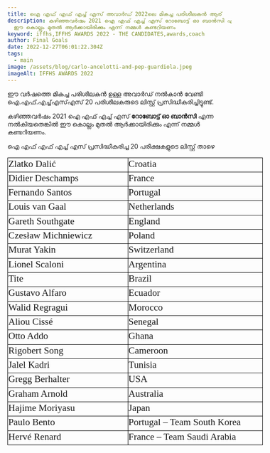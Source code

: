 ```yaml
---
title: ഐ എഫ് എഫ് എച്ച് എസ് അവാർഡ് 2022ലെ മികച്ച പരിശീലകൻ ആര്
description: കഴിഞ്ഞവർഷം 2021 ഐ എഫ് എച്ച് എസ് റോബോട്ട് ഓ ബാൻസി എന്ന നൽകിയതെങ്കിൽ
  ഈ കൊല്ലം മുതൽ ആർക്കായിരിക്കും എന്ന് നമ്മൾ കണ്ടറിയണം
keyword: iffhs,IFFHS AWARDS 2022 - THE CANDIDATES,awards,coach
author: Final Goals
date: 2022-12-27T06:01:22.304Z
tags:
  - main
image: /assets/blog/carlo-ancelotti-and-pep-guardiola.jpeg
imageAlt: IFFHS AWARDS 2022
---
```

ഈ വർഷത്തെ മികച്ച പരിശീലകൻ ഉള്ള അവാർഡ് നൽകാൻ വേണ്ടി ഐ.എഫ്.എച്ച്എസ്എസ് 20 പരിശീലകരുടെ ലിസ്റ്റ് പ്രസിദ്ധീകരിച്ചിട്ടുണ്ട്. 

കഴിഞ്ഞവർഷം 2021 ഐ എഫ് എച്ച് എസ് **റോബോട്ട് ഓ ബാൻസി** എന്ന നൽകിയതെങ്കിൽ ഈ കൊല്ലം മുതൽ ആർക്കായിരിക്കും എന്ന് നമ്മൾ കണ്ടറിയണം.

ഐ എഫ് എഫ് എച്ച് എസ് പ്രസിദ്ധീകരിച്ച 20 പരീക്ഷകളുടെ ലിസ്റ്റ് താഴെ

<table border="0" cellpadding="0" cellspacing="0" width="575" style="width: 431pt;"><colgroup><col width="272" style="width: 204pt;"><col width="303" style="width: 227pt;"></colgroup><tbody><tr height="27" style="height: 20pt;"><td height="27" class="xl63" width="272" style="padding-top: 1px; padding-right: 1px; padding-left: 1px; font-size: 16pt; font-family: &quot;Times New Roman&quot;; vertical-align: middle; border: 0.5pt solid windowtext; white-space: nowrap; height: 20pt; width: 204pt;">Zlatko Dalić</td><td class="xl63" width="303" style="padding-top: 1px; padding-right: 1px; padding-left: 1px; font-size: 16pt; font-family: &quot;Times New Roman&quot;; vertical-align: middle; border-top-width: 0.5pt; border-right-width: 0.5pt; border-bottom-width: 0.5pt; border-style: solid solid solid none; border-top-color: windowtext; border-right-color: windowtext; border-bottom-color: windowtext; white-space: nowrap; width: 227pt;">Croatia</td></tr><tr height="27" style="height: 20pt;"><td height="27" class="xl63" style="padding-top: 1px; padding-right: 1px; padding-left: 1px; font-size: 16pt; font-family: &quot;Times New Roman&quot;; vertical-align: middle; border-right-width: 0.5pt; border-bottom-width: 0.5pt; border-left-width: 0.5pt; border-style: none solid solid; border-right-color: windowtext; border-bottom-color: windowtext; border-left-color: windowtext; white-space: nowrap; height: 20pt;">Didier Deschamps</td><td class="xl63" style="padding-top: 1px; padding-right: 1px; padding-left: 1px; font-size: 16pt; font-family: &quot;Times New Roman&quot;; vertical-align: middle; border-right-width: 0.5pt; border-bottom-width: 0.5pt; border-style: none solid solid none; border-right-color: windowtext; border-bottom-color: windowtext; white-space: nowrap;">France</td></tr><tr height="27" style="height: 20pt;"><td height="27" class="xl63" style="padding-top: 1px; padding-right: 1px; padding-left: 1px; font-size: 16pt; font-family: &quot;Times New Roman&quot;; vertical-align: middle; border-right-width: 0.5pt; border-bottom-width: 0.5pt; border-left-width: 0.5pt; border-style: none solid solid; border-right-color: windowtext; border-bottom-color: windowtext; border-left-color: windowtext; white-space: nowrap; height: 20pt;">Fernando Santos</td><td class="xl63" style="padding-top: 1px; padding-right: 1px; padding-left: 1px; font-size: 16pt; font-family: &quot;Times New Roman&quot;; vertical-align: middle; border-right-width: 0.5pt; border-bottom-width: 0.5pt; border-style: none solid solid none; border-right-color: windowtext; border-bottom-color: windowtext; white-space: nowrap;">Portugal</td></tr><tr height="27" style="height: 20pt;"><td height="27" class="xl63" style="padding-top: 1px; padding-right: 1px; padding-left: 1px; font-size: 16pt; font-family: &quot;Times New Roman&quot;; vertical-align: middle; border-right-width: 0.5pt; border-bottom-width: 0.5pt; border-left-width: 0.5pt; border-style: none solid solid; border-right-color: windowtext; border-bottom-color: windowtext; border-left-color: windowtext; white-space: nowrap; height: 20pt;">Louis van Gaal</td><td class="xl63" style="padding-top: 1px; padding-right: 1px; padding-left: 1px; font-size: 16pt; font-family: &quot;Times New Roman&quot;; vertical-align: middle; border-right-width: 0.5pt; border-bottom-width: 0.5pt; border-style: none solid solid none; border-right-color: windowtext; border-bottom-color: windowtext; white-space: nowrap;">Netherlands</td></tr><tr height="27" style="height: 20pt;"><td height="27" class="xl63" style="padding-top: 1px; padding-right: 1px; padding-left: 1px; font-size: 16pt; font-family: &quot;Times New Roman&quot;; vertical-align: middle; border-right-width: 0.5pt; border-bottom-width: 0.5pt; border-left-width: 0.5pt; border-style: none solid solid; border-right-color: windowtext; border-bottom-color: windowtext; border-left-color: windowtext; white-space: nowrap; height: 20pt;">Gareth Southgate</td><td class="xl63" style="padding-top: 1px; padding-right: 1px; padding-left: 1px; font-size: 16pt; font-family: &quot;Times New Roman&quot;; vertical-align: middle; border-right-width: 0.5pt; border-bottom-width: 0.5pt; border-style: none solid solid none; border-right-color: windowtext; border-bottom-color: windowtext; white-space: nowrap;">England</td></tr><tr height="27" style="height: 20pt;"><td height="27" class="xl63" style="padding-top: 1px; padding-right: 1px; padding-left: 1px; font-size: 16pt; font-family: &quot;Times New Roman&quot;; vertical-align: middle; border-right-width: 0.5pt; border-bottom-width: 0.5pt; border-left-width: 0.5pt; border-style: none solid solid; border-right-color: windowtext; border-bottom-color: windowtext; border-left-color: windowtext; white-space: nowrap; height: 20pt;">Czesław Michniewicz</td><td class="xl63" style="padding-top: 1px; padding-right: 1px; padding-left: 1px; font-size: 16pt; font-family: &quot;Times New Roman&quot;; vertical-align: middle; border-right-width: 0.5pt; border-bottom-width: 0.5pt; border-style: none solid solid none; border-right-color: windowtext; border-bottom-color: windowtext; white-space: nowrap;">Poland</td></tr><tr height="27" style="height: 20pt;"><td height="27" class="xl63" style="padding-top: 1px; padding-right: 1px; padding-left: 1px; font-size: 16pt; font-family: &quot;Times New Roman&quot;; vertical-align: middle; border-right-width: 0.5pt; border-bottom-width: 0.5pt; border-left-width: 0.5pt; border-style: none solid solid; border-right-color: windowtext; border-bottom-color: windowtext; border-left-color: windowtext; white-space: nowrap; height: 20pt;">Murat Yakin</td><td class="xl63" style="padding-top: 1px; padding-right: 1px; padding-left: 1px; font-size: 16pt; font-family: &quot;Times New Roman&quot;; vertical-align: middle; border-right-width: 0.5pt; border-bottom-width: 0.5pt; border-style: none solid solid none; border-right-color: windowtext; border-bottom-color: windowtext; white-space: nowrap;">Switzerland</td></tr><tr height="27" style="height: 20pt;"><td height="27" class="xl63" style="padding-top: 1px; padding-right: 1px; padding-left: 1px; font-size: 16pt; font-family: &quot;Times New Roman&quot;; vertical-align: middle; border-right-width: 0.5pt; border-bottom-width: 0.5pt; border-left-width: 0.5pt; border-style: none solid solid; border-right-color: windowtext; border-bottom-color: windowtext; border-left-color: windowtext; white-space: nowrap; height: 20pt;">Lionel Scaloni&nbsp;</td><td class="xl63" style="padding-top: 1px; padding-right: 1px; padding-left: 1px; font-size: 16pt; font-family: &quot;Times New Roman&quot;; vertical-align: middle; border-right-width: 0.5pt; border-bottom-width: 0.5pt; border-style: none solid solid none; border-right-color: windowtext; border-bottom-color: windowtext; white-space: nowrap;">Argentina</td></tr><tr height="27" style="height: 20pt;"><td height="27" class="xl63" style="padding-top: 1px; padding-right: 1px; padding-left: 1px; font-size: 16pt; font-family: &quot;Times New Roman&quot;; vertical-align: middle; border-right-width: 0.5pt; border-bottom-width: 0.5pt; border-left-width: 0.5pt; border-style: none solid solid; border-right-color: windowtext; border-bottom-color: windowtext; border-left-color: windowtext; white-space: nowrap; height: 20pt;">Tite</td><td class="xl63" style="padding-top: 1px; padding-right: 1px; padding-left: 1px; font-size: 16pt; font-family: &quot;Times New Roman&quot;; vertical-align: middle; border-right-width: 0.5pt; border-bottom-width: 0.5pt; border-style: none solid solid none; border-right-color: windowtext; border-bottom-color: windowtext; white-space: nowrap;">Brazil</td></tr><tr height="27" style="height: 20pt;"><td height="27" class="xl63" style="padding-top: 1px; padding-right: 1px; padding-left: 1px; font-size: 16pt; font-family: &quot;Times New Roman&quot;; vertical-align: middle; border-right-width: 0.5pt; border-bottom-width: 0.5pt; border-left-width: 0.5pt; border-style: none solid solid; border-right-color: windowtext; border-bottom-color: windowtext; border-left-color: windowtext; white-space: nowrap; height: 20pt;">Gustavo Alfaro</td><td class="xl63" style="padding-top: 1px; padding-right: 1px; padding-left: 1px; font-size: 16pt; font-family: &quot;Times New Roman&quot;; vertical-align: middle; border-right-width: 0.5pt; border-bottom-width: 0.5pt; border-style: none solid solid none; border-right-color: windowtext; border-bottom-color: windowtext; white-space: nowrap;">Ecuador</td></tr><tr height="27" style="height: 20pt;"><td height="27" class="xl63" style="padding-top: 1px; padding-right: 1px; padding-left: 1px; font-size: 16pt; font-family: &quot;Times New Roman&quot;; vertical-align: middle; border-right-width: 0.5pt; border-bottom-width: 0.5pt; border-left-width: 0.5pt; border-style: none solid solid; border-right-color: windowtext; border-bottom-color: windowtext; border-left-color: windowtext; white-space: nowrap; height: 20pt;">Walid Regragui</td><td class="xl63" style="padding-top: 1px; padding-right: 1px; padding-left: 1px; font-size: 16pt; font-family: &quot;Times New Roman&quot;; vertical-align: middle; border-right-width: 0.5pt; border-bottom-width: 0.5pt; border-style: none solid solid none; border-right-color: windowtext; border-bottom-color: windowtext; white-space: nowrap;">Morocco</td></tr><tr height="27" style="height: 20pt;"><td height="27" class="xl63" style="padding-top: 1px; padding-right: 1px; padding-left: 1px; font-size: 16pt; font-family: &quot;Times New Roman&quot;; vertical-align: middle; border-right-width: 0.5pt; border-bottom-width: 0.5pt; border-left-width: 0.5pt; border-style: none solid solid; border-right-color: windowtext; border-bottom-color: windowtext; border-left-color: windowtext; white-space: nowrap; height: 20pt;">Aliou Cissé</td><td class="xl63" style="padding-top: 1px; padding-right: 1px; padding-left: 1px; font-size: 16pt; font-family: &quot;Times New Roman&quot;; vertical-align: middle; border-right-width: 0.5pt; border-bottom-width: 0.5pt; border-style: none solid solid none; border-right-color: windowtext; border-bottom-color: windowtext; white-space: nowrap;">Senegal</td></tr><tr height="28" style="height: 21pt;"><td height="28" class="xl63" style="padding-top: 1px; padding-right: 1px; padding-left: 1px; font-size: 16pt; font-family: &quot;Times New Roman&quot;; vertical-align: middle; border-right-width: 0.5pt; border-bottom-width: 0.5pt; border-left-width: 0.5pt; border-style: none solid solid; border-right-color: windowtext; border-bottom-color: windowtext; border-left-color: windowtext; white-space: nowrap; height: 21pt;">Otto Addo<font class="font5" style="font-size: 16pt; font-family: Calibri, sans-serif;">&nbsp;</font></td><td class="xl63" style="padding-top: 1px; padding-right: 1px; padding-left: 1px; font-size: 16pt; font-family: &quot;Times New Roman&quot;; vertical-align: middle; border-right-width: 0.5pt; border-bottom-width: 0.5pt; border-style: none solid solid none; border-right-color: windowtext; border-bottom-color: windowtext; white-space: nowrap;">Ghana</td></tr><tr height="27" style="height: 20pt;"><td height="27" class="xl63" style="padding-top: 1px; padding-right: 1px; padding-left: 1px; font-size: 16pt; font-family: &quot;Times New Roman&quot;; vertical-align: middle; border-right-width: 0.5pt; border-bottom-width: 0.5pt; border-left-width: 0.5pt; border-style: none solid solid; border-right-color: windowtext; border-bottom-color: windowtext; border-left-color: windowtext; white-space: nowrap; height: 20pt;">Rigobert Song</td><td class="xl63" style="padding-top: 1px; padding-right: 1px; padding-left: 1px; font-size: 16pt; font-family: &quot;Times New Roman&quot;; vertical-align: middle; border-right-width: 0.5pt; border-bottom-width: 0.5pt; border-style: none solid solid none; border-right-color: windowtext; border-bottom-color: windowtext; white-space: nowrap;">Cameroon</td></tr><tr height="27" style="height: 20pt;"><td height="27" class="xl63" style="padding-top: 1px; padding-right: 1px; padding-left: 1px; font-size: 16pt; font-family: &quot;Times New Roman&quot;; vertical-align: middle; border-right-width: 0.5pt; border-bottom-width: 0.5pt; border-left-width: 0.5pt; border-style: none solid solid; border-right-color: windowtext; border-bottom-color: windowtext; border-left-color: windowtext; white-space: nowrap; height: 20pt;">Jalel Kadri</td><td class="xl63" style="padding-top: 1px; padding-right: 1px; padding-left: 1px; font-size: 16pt; font-family: &quot;Times New Roman&quot;; vertical-align: middle; border-right-width: 0.5pt; border-bottom-width: 0.5pt; border-style: none solid solid none; border-right-color: windowtext; border-bottom-color: windowtext; white-space: nowrap;">Tunisia</td></tr><tr height="27" style="height: 20pt;"><td height="27" class="xl63" style="padding-top: 1px; padding-right: 1px; padding-left: 1px; font-size: 16pt; font-family: &quot;Times New Roman&quot;; vertical-align: middle; border-right-width: 0.5pt; border-bottom-width: 0.5pt; border-left-width: 0.5pt; border-style: none solid solid; border-right-color: windowtext; border-bottom-color: windowtext; border-left-color: windowtext; white-space: nowrap; height: 20pt;">Gregg Berhalter</td><td class="xl63" style="padding-top: 1px; padding-right: 1px; padding-left: 1px; font-size: 16pt; font-family: &quot;Times New Roman&quot;; vertical-align: middle; border-right-width: 0.5pt; border-bottom-width: 0.5pt; border-style: none solid solid none; border-right-color: windowtext; border-bottom-color: windowtext; white-space: nowrap;">USA</td></tr><tr height="27" style="height: 20pt;"><td height="27" class="xl63" style="padding-top: 1px; padding-right: 1px; padding-left: 1px; font-size: 16pt; font-family: &quot;Times New Roman&quot;; vertical-align: middle; border-right-width: 0.5pt; border-bottom-width: 0.5pt; border-left-width: 0.5pt; border-style: none solid solid; border-right-color: windowtext; border-bottom-color: windowtext; border-left-color: windowtext; white-space: nowrap; height: 20pt;">Graham Arnold</td><td class="xl63" style="padding-top: 1px; padding-right: 1px; padding-left: 1px; font-size: 16pt; font-family: &quot;Times New Roman&quot;; vertical-align: middle; border-right-width: 0.5pt; border-bottom-width: 0.5pt; border-style: none solid solid none; border-right-color: windowtext; border-bottom-color: windowtext; white-space: nowrap;">Australia</td></tr><tr height="27" style="height: 20pt;"><td height="27" class="xl63" style="padding-top: 1px; padding-right: 1px; padding-left: 1px; font-size: 16pt; font-family: &quot;Times New Roman&quot;; vertical-align: middle; border-right-width: 0.5pt; border-bottom-width: 0.5pt; border-left-width: 0.5pt; border-style: none solid solid; border-right-color: windowtext; border-bottom-color: windowtext; border-left-color: windowtext; white-space: nowrap; height: 20pt;">Hajime Moriyasu</td><td class="xl63" style="padding-top: 1px; padding-right: 1px; padding-left: 1px; font-size: 16pt; font-family: &quot;Times New Roman&quot;; vertical-align: middle; border-right-width: 0.5pt; border-bottom-width: 0.5pt; border-style: none solid solid none; border-right-color: windowtext; border-bottom-color: windowtext; white-space: nowrap;">Japan</td></tr><tr height="27" style="height: 20pt;"><td height="27" class="xl63" style="padding-top: 1px; padding-right: 1px; padding-left: 1px; font-size: 16pt; font-family: &quot;Times New Roman&quot;; vertical-align: middle; border-right-width: 0.5pt; border-bottom-width: 0.5pt; border-left-width: 0.5pt; border-style: none solid solid; border-right-color: windowtext; border-bottom-color: windowtext; border-left-color: windowtext; white-space: nowrap; height: 20pt;">Paulo Bento</td><td class="xl63" style="padding-top: 1px; padding-right: 1px; padding-left: 1px; font-size: 16pt; font-family: &quot;Times New Roman&quot;; vertical-align: middle; border-right-width: 0.5pt; border-bottom-width: 0.5pt; border-style: none solid solid none; border-right-color: windowtext; border-bottom-color: windowtext; white-space: nowrap;">Portugal – Team South Korea</td></tr><tr height="28" style="height: 21pt;"><td height="28" class="xl63" style="padding-top: 1px; padding-right: 1px; padding-left: 1px; font-size: 16pt; font-family: &quot;Times New Roman&quot;; vertical-align: middle; border-right-width: 0.5pt; border-bottom-width: 0.5pt; border-left-width: 0.5pt; border-style: none solid solid; border-right-color: windowtext; border-bottom-color: windowtext; border-left-color: windowtext; white-space: nowrap; height: 21pt;">Hervé Renard<font class="font5" style="font-size: 16pt; font-family: Calibri, sans-serif;">&nbsp;</font></td><td class="xl63" style="padding-top: 1px; padding-right: 1px; padding-left: 1px; font-size: 16pt; font-family: &quot;Times New Roman&quot;; vertical-align: middle; border-right-width: 0.5pt; border-bottom-width: 0.5pt; border-style: none solid solid none; border-right-color: windowtext; border-bottom-color: windowtext; white-space: nowrap;">France – Team Saudi Arabia</td></tr></tbody></table>